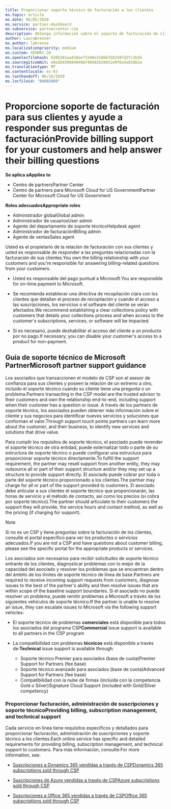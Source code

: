 ```yaml
---
title: Proporcionar soporte técnico de facturación a los clientes
ms.topic: article
ms.date: 06/05/2020
ms.service: partner-dashboard
ms.subservice: partnercenter-csp
description: Obtenga información sobre el soporte de facturación de clientes necesario de los asociados de programas de CSP. Esto incluye la propiedad de la relación de facturación del cliente y la respuesta a las preguntas de facturación.
author: LauraBrenner
ms.author: labrenne
ms.localizationpriority: medium
ms.custom: SEOMAY.20
ms.openlocfilehash: 620b301aa428aef3348e316667b82507d2fc3b5b
ms.sourcegitcommit: e0a1b4506840486f4bb82620051e0f6a5e81662a
ms.translationtype: MT
ms.contentlocale: es-ES
ms.lasthandoff: 06/18/2020
ms.locfileid: "84992060"
---
```

# <a name="provide-billing-support-for-your-customers-and-help-answer-their-billing-questions"></a><span data-ttu-id="32c0b-104">Proporcione soporte de facturación para sus clientes y ayude a responder sus preguntas de facturación</span><span class="sxs-lookup"><span data-stu-id="32c0b-104">Provide billing support for your customers and help answer their billing questions</span></span>

<span data-ttu-id="32c0b-105">**Se aplica a**</span><span class="sxs-lookup"><span data-stu-id="32c0b-105">**Applies to**</span></span>

- <span data-ttu-id="32c0b-106">Centro de partners</span><span class="sxs-lookup"><span data-stu-id="32c0b-106">Partner Center</span></span>
- <span data-ttu-id="32c0b-107">Centro de partners para Microsoft Cloud for US Government</span><span class="sxs-lookup"><span data-stu-id="32c0b-107">Partner Center for Microsoft Cloud for US Government</span></span>

<span data-ttu-id="32c0b-108">**Roles adecuados**</span><span class="sxs-lookup"><span data-stu-id="32c0b-108">**Appropriate roles**</span></span>
- <span data-ttu-id="32c0b-109">Administrador global</span><span class="sxs-lookup"><span data-stu-id="32c0b-109">Global admin</span></span>
- <span data-ttu-id="32c0b-110">Administrador de usuarios</span><span class="sxs-lookup"><span data-stu-id="32c0b-110">User admin</span></span>
- <span data-ttu-id="32c0b-111">Agente del departamento de soporte técnico</span><span class="sxs-lookup"><span data-stu-id="32c0b-111">Helpdesk agent</span></span>
- <span data-ttu-id="32c0b-112">Administrador de facturación</span><span class="sxs-lookup"><span data-stu-id="32c0b-112">Billing admin</span></span>
- <span data-ttu-id="32c0b-113">Agente de ventas</span><span class="sxs-lookup"><span data-stu-id="32c0b-113">Sales agent</span></span>

<span data-ttu-id="32c0b-114">Usted es el propietario de la relación de facturación con sus clientes y usted es responsable de responder a las preguntas relacionadas con la facturación de sus clientes.</span><span class="sxs-lookup"><span data-stu-id="32c0b-114">You own the billing relationship with your customers and you're responsible for answering billing-related questions from your customers.</span></span>

- <span data-ttu-id="32c0b-115">Usted es responsable del pago puntual a Microsoft.</span><span class="sxs-lookup"><span data-stu-id="32c0b-115">You are responsible for on-time payment to Microsoft.</span></span>

- <span data-ttu-id="32c0b-116">Se recomienda establecer una directiva de recopilación clara con los clientes que detallan el proceso de recopilación y cuando el acceso a las suscripciones, los servicios o el software del cliente se verán afectados.</span><span class="sxs-lookup"><span data-stu-id="32c0b-116">We recommend establishing a clear collections policy with customers that details your collections process and when access to the customer's subscriptions, services, or software will be impacted.</span></span>

- <span data-ttu-id="32c0b-117">Si es necesario, puede deshabilitar el acceso del cliente a un producto por no pago.</span><span class="sxs-lookup"><span data-stu-id="32c0b-117">If necessary, you can disable your customer's access to a product for non-payment.</span></span>

## <a name="microsoft-partner-support-guidance"></a><span data-ttu-id="32c0b-118">Guía de soporte técnico de Microsoft Partner</span><span class="sxs-lookup"><span data-stu-id="32c0b-118">Microsoft partner support guidance</span></span>

<span data-ttu-id="32c0b-119">Los asociados que transaccionen el modelo de CSP son el asesor de confianza para sus clientes y poseen la relación de un extremo a otro, incluido el soporte técnico cuando su cliente tiene una pregunta o un problema.</span><span class="sxs-lookup"><span data-stu-id="32c0b-119">Partners transacting in the CSP model are the trusted advisor to their customers and own the relationship end-to-end, including support when their customer has a question or issue.</span></span> <span data-ttu-id="32c0b-120">A través de los partners de soporte técnico, los asociados pueden obtener más información sobre el cliente y sus negocios para identificar nuevos servicios y soluciones que conforman el valor.</span><span class="sxs-lookup"><span data-stu-id="32c0b-120">Through support touch points partners can learn more about the customer, and their business, to identify new services and solutions that drive value.</span></span>

<span data-ttu-id="32c0b-121">Para cumplir los requisitos de soporte técnico, el asociado puede revender el soporte técnico de otra entidad, puede externalizar todo o parte de su estructura de soporte técnico o puede configurar una estructura para proporcionar soporte técnico directamente.</span><span class="sxs-lookup"><span data-stu-id="32c0b-121">To fulfill the support requirement, the partner may resell support from another entity, they may outsource all or part of their support structure and/or they may set up a structure to provide support directly.</span></span>  <span data-ttu-id="32c0b-122">El asociado puede cobrar por toda o parte del soporte técnico proporcionado a los clientes.</span><span class="sxs-lookup"><span data-stu-id="32c0b-122">The partner may charge for all or part of the support provided to customers.</span></span> <span data-ttu-id="32c0b-123">El asociado debe articular a sus clientes el soporte técnico que proporcionarán, las horas de servicio y el método de contacto, así como los precios (si cobra por soporte técnico).</span><span class="sxs-lookup"><span data-stu-id="32c0b-123">The partner should articulate to their customers the support they will provide, the service hours and contact method, as well as the pricing (if charging for support).</span></span> 

>[!Note]
><span data-ttu-id="32c0b-124">Si no es un CSP y tiene preguntas sobre la facturación de los clientes, consulte el portal específico para ver los productos o servicios adecuados.</span><span class="sxs-lookup"><span data-stu-id="32c0b-124">If you are not a CSP and have questions about customer billing, please see the specific portal for the appropriate products or services.</span></span>

<span data-ttu-id="32c0b-125">Los asociados son necesarios para recibir solicitudes de soporte técnico entrante de los clientes, diagnosticar problemas con lo mejor de la capacidad del asociado y resolver los problemas que se encuentran dentro del ámbito de los límites de soporte técnico de línea de base.</span><span class="sxs-lookup"><span data-stu-id="32c0b-125">Partners are required to receive incoming support requests from customers, diagnose issues to the best of the partner's ability and then resolve issues that are within scope of the baseline support boundaries.</span></span> <span data-ttu-id="32c0b-126">Si el asociado no puede resolver un problema, puede remitir problemas a Microsoft a través de los siguientes vehículos de soporte técnico:</span><span class="sxs-lookup"><span data-stu-id="32c0b-126">If the partner is unable to resolve an issue, they can escalate issues to Microsoft via the following support vehicles:</span></span>

- <span data-ttu-id="32c0b-127">El soporte técnico de problemas **comerciales** está disponible para todos los asociados del programa CSP</span><span class="sxs-lookup"><span data-stu-id="32c0b-127">**Commercial** issue support is available to all partners in the CSP program</span></span>

- <span data-ttu-id="32c0b-128">La compatibilidad con problemas **técnicos** está disponible a través de:</span><span class="sxs-lookup"><span data-stu-id="32c0b-128">**Technical** issue support is available through:</span></span>

  - <span data-ttu-id="32c0b-129">Soporte técnico Premier para asociados (base de cuota)</span><span class="sxs-lookup"><span data-stu-id="32c0b-129">Premier Support for Partners (fee base)</span></span>
  - <span data-ttu-id="32c0b-130">Soporte técnico avanzado para asociados (base de cuota)</span><span class="sxs-lookup"><span data-stu-id="32c0b-130">Advanced Support for Partners (fee base)</span></span>
  - <span data-ttu-id="32c0b-131">Compatibilidad con la nube de firmas (incluida con la competencia Gold o Silver)</span><span class="sxs-lookup"><span data-stu-id="32c0b-131">Signature Cloud Support (included with Gold/Silver competency)</span></span>

### <a name="providing-billing-subscription-management-and-technical-support"></a><span data-ttu-id="32c0b-132">Proporcionar facturación, administración de suscripciones y soporte técnico</span><span class="sxs-lookup"><span data-stu-id="32c0b-132">Providing billing, subscription management, and technical support</span></span> 

<span data-ttu-id="32c0b-133">Cada servicio en línea tiene requisitos específicos y detallados para proporcionar facturación, administración de suscripciones y soporte técnico a los clientes.</span><span class="sxs-lookup"><span data-stu-id="32c0b-133">Each online service has specific and detailed requirements for providing billing, subscription management, and technical support to customers.</span></span> <span data-ttu-id="32c0b-134">Para más información, consulte:</span><span class="sxs-lookup"><span data-stu-id="32c0b-134">For more information, see:</span></span>

- [<span data-ttu-id="32c0b-135">Suscripciones a Dynamics 365 vendidas a través de CSP</span><span class="sxs-lookup"><span data-stu-id="32c0b-135">Dynamics 365 subscriptions sold through CSP</span></span>](https://www.microsoftpartnercommunity.com/t5/CSP/Microsoft-Partner-Support-Guidance/m-p/5262#M30)

- [<span data-ttu-id="32c0b-136">Suscripciones de Azure vendidas a través de CSP</span><span class="sxs-lookup"><span data-stu-id="32c0b-136">Azure subscriptions sold through CSP</span></span>](https://www.microsoftpartnercommunity.com/t5/CSP/Microsoft-Partner-Support-Guidance/m-p/5263#M31)

- [<span data-ttu-id="32c0b-137">Suscripciones a Office 365 vendidas a través de CSP</span><span class="sxs-lookup"><span data-stu-id="32c0b-137">Office 365 subscriptions sold through CSP</span></span>](https://www.microsoftpartnercommunity.com/t5/CSP/Microsoft-Partner-Support-Guidance/m-p/5264#M32)
 